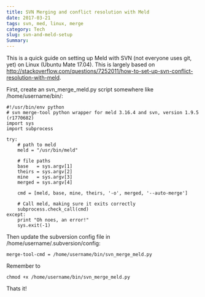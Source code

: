```yaml
---
title: SVN Merging and conflict resolution with Meld
date: 2017-03-21
tags: svn, med, linux, merge
category: Tech
slug: svn-and-meld-setup
Summary:
---
```


This is a quick guide on setting up Meld with SVN (not everyone uses git, yet) on Linux (Ubuntu Mate 17.04). This is largely based on http://stackoverflow.com/questions/7252011/how-to-set-up-svn-conflict-resolution-with-meld.

First, create an svn_merge_meld.py script somewhere like /home/username/bin/:

	#!/usr/bin/env python
	# svn merge-tool python wrapper for meld 3.16.4 and svn, version 1.9.5 (r1770682)
	import sys
	import subprocess

	try:
	    # path to meld
	    meld = "/usr/bin/meld"

	    # file paths
	    base   = sys.argv[1]
	    theirs = sys.argv[2]
	    mine   = sys.argv[3]
	    merged = sys.argv[4]

	    cmd = [meld, base, mine, theirs, '-o', merged, '--auto-merge']

	    # Call meld, making sure it exits correctly
	    subprocess.check_call(cmd)
	except:
	    print "Oh noes, an error!"
	    sys.exit(-1)



Then update the subversion config file in /home/username/.subversion/config:

	merge-tool-cmd = /home/username/bin/svn_merge_meld.py


Remember to

	chmod +x /home/username/bin/svn_merge_meld.py


Thats it!



